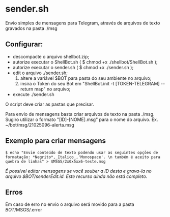 # sender.sh

Envio simples de mensagens para Telegram, através de arquivos de texto gravados na pasta ./msg

## Configurar:
- descompacte o arquivo shellbot.zip;
- autorize executar o ShellBot.sh ( $ chmod +x ./shellbot/ShellBot.sh );
- autorize executar o sender.sh ( $ chmod +x ./sender.sh );
- edit o arquivo ./sender.sh;
  1. altere a variável $BOT para pasta do seu ambiente no arquivo;
  2. insira o Token do seu Bot em "ShellBot.init -t [TOKEN-TELEGRAM] --return map" no arquivo;
- execute ./sender.sh

O script deve criar as pastas que precisar.

Para envio de mensagens basta criar arquivos de texto na pasta ./msg.
Sugiro utilizar o formato "[ID]-[NOME].msg" para o nome do arquivo.
  Ex. ~/bot/msg/21025096-alerta.msg
  
## Exemplo para criar mensagens
`$ echo "Envie conteúdo de texto podendo usar as seguintes opções de formatação: *Negrito*,_Italico_,'Monospace'.
\n também é aceito para quebra de linhas" > $MSGS/2x0x5xx6-teste.msg`

_É possível editar mensagens se você souber a ID desta e grava-la no
arquivo $BOT/senderEdit.id. Este recurso ainda não está completo._



## Erros
Em caso de erro no envio o arquivo será movido para a pasta $BOT/$MSGS/.error


